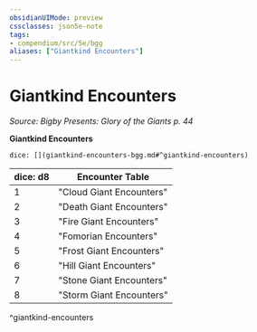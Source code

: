 ```yaml
---
obsidianUIMode: preview
cssclasses: json5e-note
tags:
- compendium/src/5e/bgg
aliases: ["Giantkind Encounters"]
---
```

# Giantkind Encounters
*Source: Bigby Presents: Glory of the Giants p. 44* 

**Giantkind Encounters**

`dice: [](giantkind-encounters-bgg.md#^giantkind-encounters)`

| dice: d8 | Encounter Table |
|----------|-----------------|
| 1 | "Cloud Giant Encounters" |
| 2 | "Death Giant Encounters" |
| 3 | "Fire Giant Encounters" |
| 4 | "Fomorian Encounters" |
| 5 | "Frost Giant Encounters" |
| 6 | "Hill Giant Encounters" |
| 7 | "Stone Giant Encounters" |
| 8 | "Storm Giant Encounters" |
^giantkind-encounters